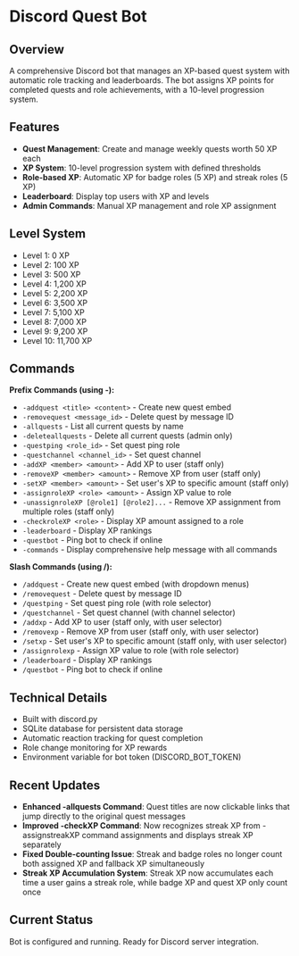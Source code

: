 # Discord Quest Bot

## Overview
A comprehensive Discord bot that manages an XP-based quest system with automatic role tracking and leaderboards. The bot assigns XP points for completed quests and role achievements, with a 10-level progression system.

## Features
- **Quest Management**: Create and manage weekly quests worth 50 XP each
- **XP System**: 10-level progression system with defined thresholds
- **Role-based XP**: Automatic XP for badge roles (5 XP) and streak roles (5 XP)
- **Leaderboard**: Display top users with XP and levels
- **Admin Commands**: Manual XP management and role XP assignment

## Level System
- Level 1: 0 XP
- Level 2: 100 XP
- Level 3: 500 XP
- Level 4: 1,200 XP
- Level 5: 2,200 XP
- Level 6: 3,500 XP
- Level 7: 5,100 XP
- Level 8: 7,000 XP
- Level 9: 9,200 XP
- Level 10: 11,700 XP

## Commands 
**Prefix Commands (using -):**
- `-addquest <title> <content>` - Create new quest embed
- `-removequest <message_id>` - Delete quest by message ID
- `-allquests` - List all current quests by name
- `-deleteallquests` - Delete all current quests (admin only)
- `-questping <role_id>` - Set quest ping role
- `-questchannel <channel_id>` - Set quest channel
- `-addXP <member> <amount>` - Add XP to user (staff only)
- `-removeXP <member> <amount>` - Remove XP from user (staff only)
- `-setXP <member> <amount>` - Set user's XP to specific amount (staff only)
- `-assignroleXP <role> <amount>` - Assign XP value to role
- `-unassignroleXP [@role1] [@role2]...` - Remove XP assignment from multiple roles (staff only)
- `-checkroleXP <role>` - Display XP amount assigned to a role
- `-leaderboard` - Display XP rankings
- `-questbot` - Ping bot to check if online
- `-commands` - Display comprehensive help message with all commands

**Slash Commands (using /):**
- `/addquest` - Create new quest embed (with dropdown menus)
- `/removequest` - Delete quest by message ID
- `/questping` - Set quest ping role (with role selector)
- `/questchannel` - Set quest channel (with channel selector)
- `/addxp` - Add XP to user (staff only, with user selector)
- `/removexp` - Remove XP from user (staff only, with user selector)
- `/setxp` - Set user's XP to specific amount (staff only, with user selector)
- `/assignrolexp` - Assign XP value to role (with role selector)
- `/leaderboard` - Display XP rankings
- `/questbot` - Ping bot to check if online

## Technical Details
- Built with discord.py
- SQLite database for persistent data storage
- Automatic reaction tracking for quest completion
- Role change monitoring for XP rewards
- Environment variable for bot token (DISCORD_BOT_TOKEN)

## Recent Updates
- **Enhanced -allquests Command**: Quest titles are now clickable links that jump directly to the original quest messages
- **Improved -checkXP Command**: Now recognizes streak XP from -assignstreakXP command assignments and displays streak XP separately
- **Fixed Double-counting Issue**: Streak and badge roles no longer count both assigned XP and fallback XP simultaneously
- **Streak XP Accumulation System**: Streak XP now accumulates each time a user gains a streak role, while badge XP and quest XP only count once

## Current Status
Bot is configured and running. Ready for Discord server integration.
